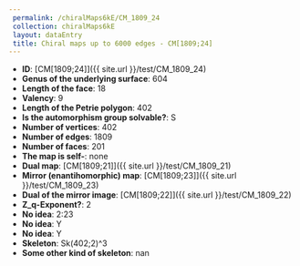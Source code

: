 ```yaml
--- 
 permalink: /chiralMaps6kE/CM_1809_24 
 collection: chiralMaps6kE
 layout: dataEntry
 title: Chiral maps up to 6000 edges - CM[1809;24]
---
```


- **ID**: [CM[1809;24]]({{ site.url }}/test/CM_1809_24)
- **Genus of the underlying surface**: 604
- **Length of the face**: 18
- **Valency**: 9
- **Length of the Petrie polygon**: 402
- **Is the automorphism group solvable?**: S
- **Number of vertices**: 402
- **Number of edges**: 1809
- **Number of faces**: 201
- **The map is self-**: none
- **Dual map**: [CM[1809;21]]({{ site.url }}/test/CM_1809_21)
- **Mirror (enantihomorphic) map**: [CM[1809;23]]({{ site.url }}/test/CM_1809_23)
- **Dual of the mirror image**: [CM[1809;22]]({{ site.url }}/test/CM_1809_22)
- **Z_q-Exponent?**: 2
- **No idea**:  2:23
- **No idea**: Y
- **No idea**: Y
- **Skeleton**: Sk(402;2)^3
- **Some other kind of skeleton**: nan
